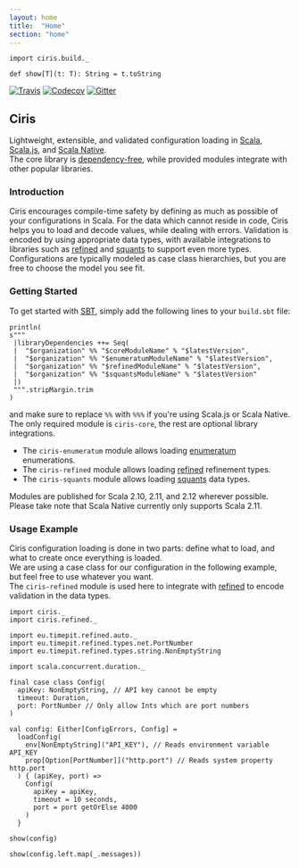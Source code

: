 ```yaml
---
layout: home
title:  "Home"
section: "home"
---
```


```tut:invisible
import ciris.build._

def show[T](t: T): String = t.toString
```

[![Travis](https://img.shields.io/travis/vlovgr/ciris/master.svg)](https://travis-ci.org/vlovgr/ciris) [![Codecov](https://img.shields.io/codecov/c/github/vlovgr/ciris.svg)](https://codecov.io/gh/vlovgr/ciris) [![Gitter](https://img.shields.io/gitter/room/vlovgr/ciris.svg?colorB=4db798)](https://gitter.im/vlovgr/ciris)

## Ciris
Lightweight, extensible, and validated configuration loading in [Scala][scala], [Scala.js][scalajs], and [Scala Native][scalanative].  
The core library is [dependency-free](build.sbt), while provided modules integrate with other popular libraries.

### Introduction
Ciris encourages compile-time safety by defining as much as possible of your configurations in Scala. For the data which cannot reside in code, Ciris helps you to load and decode values, while dealing with errors. Validation is encoded by using appropriate data types, with available integrations to libraries such as [refined][refined] and [squants][squants] to support even more types. Configurations are typically modeled as case class hierarchies, but you are free to choose the model you see fit.

### Getting Started
To get started with [SBT][sbt], simply add the following lines to your `build.sbt` file:
```tut:evaluated
println(
s"""
 |libraryDependencies ++= Seq(
 |  "$organization" %% "$coreModuleName" % "$latestVersion",
 |  "$organization" %% "$enumeratumModuleName" % "$latestVersion",
 |  "$organization" %% "$refinedModuleName" % "$latestVersion",
 |  "$organization" %% "$squantsModuleName" % "$latestVersion"
 |)
 """.stripMargin.trim
)
```
and make sure to replace `%%` with `%%%` if you're using Scala.js or Scala Native.  
The only required module is `ciris-core`, the rest are optional library integrations.

- The `ciris-enumeratum` module allows loading [enumeratum][enumeratum] enumerations.
- The `ciris-refined` module allows loading [refined][refined] refinement types.
- The `ciris-squants` module allows loading [squants][squants] data types.

Modules are published for Scala 2.10, 2.11, and 2.12 wherever possible.  
Please take note that Scala Native currently only supports Scala 2.11.

### Usage Example
Ciris configuration loading is done in two parts: define what to load, and what to create once everything is loaded.  
We are using a case class for our configuration in the following example, but feel free to use whatever you want.  
The `ciris-refined` module is used here to integrate with [refined][refined] to encode validation in the data types.

```tut:silent
import ciris._
import ciris.refined._

import eu.timepit.refined.auto._
import eu.timepit.refined.types.net.PortNumber
import eu.timepit.refined.types.string.NonEmptyString

import scala.concurrent.duration._

final case class Config(
  apiKey: NonEmptyString, // API key cannot be empty
  timeout: Duration,
  port: PortNumber // Only allow Ints which are port numbers
)

val config: Either[ConfigErrors, Config] =
  loadConfig(
    env[NonEmptyString]("API_KEY"), // Reads environment variable API_KEY
    prop[Option[PortNumber]]("http.port") // Reads system property http.port
  ) { (apiKey, port) =>
    Config(
      apiKey = apiKey,
      timeout = 10 seconds,
      port = port getOrElse 4000
    )
  }
```

```tut:book
show(config)

show(config.left.map(_.messages))
```

[enumeratum]: https://github.com/lloydmeta/enumeratum
[refined]: https://github.com/fthomas/refined
[squants]: http://www.squants.com
[sbt]: http://www.scala-sbt.org
[scala]: http://www.scala-lang.org
[scalajs]: https://www.scala-js.org
[scalanative]: http://www.scala-native.org/
